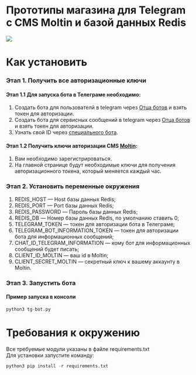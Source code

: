 # Прототипы магазина для Telegram с CMS Moltin и базой данных Redis

![](working_bot.gif)

# Как установить
### Этап 1. Получить все авторизационные ключи
#### Этап 1.1 Для запуска бота в Телеграме необходимо:
1) Создать бота для пользователй в telegram через [Отца ботов](https://telegram.me/BotFather) и взять токен для авторизации.
2) Создать бота для сервисных сообщений в telegram через [Отца ботов](https://telegram.me/BotFather) и взять токен для авторизации.
3) Узнать свой ID через [специального бота](https://telegram.me/userinfobot).

#### Этап 1.2 Получить ключи авторизации CMS [Moltin](https://www.moltin.com):
1) Вам необходимо зарегистрироваться.
2) На главной странице будут необходимые ключи для получения авторизационного токена, который меняется каждый час.

### Этап 2. Установить переменные окружения
1) REDIS_HOST — Host базы данных Redis;
2) REDIS_PORT — Port базы данных Redis;
3) REDIS_PASSWORD — Пароль базы данных Redis;
4) REDIS_DB — Номер базы данных Redis, по умолчанию ставить 0;
5) TELEGRAM_TOKEN — токен для авторизации бота в Телеграме;
6) TELEGRAM_BOT_INFORMATION_TOKEN — токен для авторизации бота для информационных сообщений;
7) CHAT_ID_TELEGRAM_INFORMATION — кому бот для информационных сообщений будет писать;
8) CLIENT_ID_MOLTIN — ваш id в Moltin;
9) CLIENT_SECRET_MOLTIN — секретный ключ к вашему аккаунту в Moltin.

### Этап 3. Запустить бота 
#### Пример запуска в консоли
```python
python3 tg-bot.py
```

# Требования к окружению
Все требуемые модули указаны в файле requirements.txt  
Для установки запустите команду:
```python
python3 pip install -r requirements.txt
```
